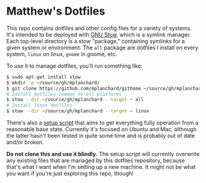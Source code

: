 # Matthew's Dotfiles

This repo contains dotfiles and other config files for a variety of systems.
It's intended to be deployed with [GNU Stow], which is a symlink manager. Each
top-level directory is a stow "package," containing symlinks for a given system
or environment. The `all` package are dotfiles I install on every system,
`linux` on linux, `gnome` in gnome, etc.

To use it to manage dotfiles, you'll run something like:

```sh
$ sudo apt-get install stow
$ mkdir -p ~/source/gh/mplanchard/
$ git clone https://github.com/mplanchard/githome ~/source/gh/mplanchard/githome
# Install dotfiles common to all platforms
$ stow --dir ~/source/gh/mplanchard --target ~ all
# Install linux dotfiles
$ stow --dir ~/source/gh/mplanchard --target ~ linux
```

There's also a [setup script] that aims to get everything fully operation from a
reasonable base state. Currently it's focused on Ubuntu and Mac, although the
latter hasn't been tested in quite some time and is probably out of date and/or
broken.

**Do not clone this and use it blindly.** The setup script will currently
overwrite any existing files that are managed by this dotfiles repository,
because that's what I want when I'm setting up a new machine. It might not be
what you want if you're just exploring this repo, though!

[gnu stow]: https://www.gnu.org/software/stow/
[setup script]: ./scripts/setup.sh
